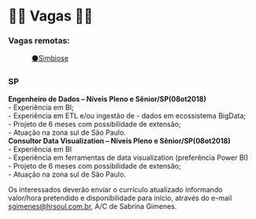 <h1>👨‍💼 Vagas 👩‍💼</h1>
<h3>Vagas remotas:</h3>
<ul>
  <ol><a href="https://medium.com/@simbioseventure/processos-de-sele%C3%A7%C3%A3o-da-simbiose-5a5b66149dff">⚫Simbiose</ol></a>
</ul>
<h3>SP</h3>
<b>Engenheiro de Dados – Níveis Pleno e Sênior/SP(08ot2018)<br></b>
- Experiência em BI;<br>
- Experiência em ETL e/ou ingestão de - dados em ecossistema BigData;<br>
- Projeto de 6 meses com possibilidade de extensão; <br>
- Atuação na zona sul de São Paulo.<br>
<b>Consultor Data Visualization – Níveis Pleno e Sênior/SP(08ot2018)</b><br>
- Experiência em BI<br>
- Experiência em ferramentas de data visualization (preferência Power BI)<br>
- Projeto de 6 meses com possibilidade de extensão; <br>
- Atuação na zona sul de São Paulo.<br>

Os interessados deverão enviar o currículo atualizado informando valor/hora pretendido e disponibilidade para início, através do e-mail sgimenes@hrsoul.com.br, A/C de Sabrina Gimenes.
